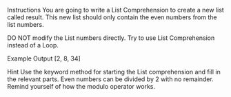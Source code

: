 Instructions
You are going to write a List Comprehension to create a new list called result. This new list should only contain the even numbers from the list numbers.

DO NOT modify the List numbers directly. Try to use List Comprehension instead of a Loop.


Example Output
[2, 8, 34]



Hint
Use the keyword method for starting the List comprehension and fill in the relevant parts.
Even numbers can be divided by 2 with no remainder.
Remind yourself of how the modulo operator works.

